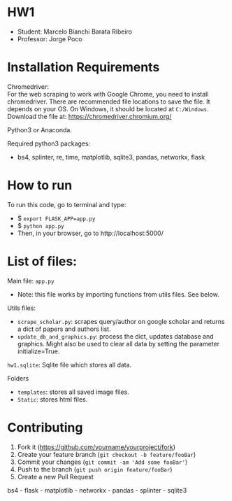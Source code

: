 # HW1
* Student: Marcelo Bianchi Barata Ribeiro
* Professor: Jorge Poco

# Installation Requirements
Chromedriver:  
For the web scraping to work with Google Chrome, you need to install chromedriver. There are recommended file locations to save the file. It depends on your OS. On Windows, it should be located at `C:/Windows`. Download the file at: https://chromedriver.chromium.org/

Python3 or Anaconda.

Required python3 packages:
* bs4, splinter, re, time, matplotlib, sqlite3, pandas, networkx, flask  

# How to run
To run this code, go to terminal and type:  
* $ `export FLASK_APP=app.py`
* $ `python app.py`
* Then, in your browser, go to http://localhost:5000/

# List of files:
Main file: `app.py`
* Note: this file works by importing functions from utils files. See below.

Utils files:
* `scrape_scholar.py`: scrapes query/author on google scholar and returns a dict of papers and authors list.
* `update_db_and_graphics.py`: process the dict, updates database and graphics. Might also be used to clear all data by setting the parameter initialize=True.  

`hw1.sqlite`: Sqlite file which stores all data.  

Folders
* `templates`: stores all saved image files.
* `Static`: stores html files.

# Contributing

1. Fork it (<https://github.com/yourname/yourproject/fork>)
2. Create your feature branch (`git checkout -b feature/fooBar`)
3. Commit your changes (`git commit -am 'Add some fooBar'`)
4. Push to the branch (`git push origin feature/fooBar`)
5. Create a new Pull Request


bs4 - flask - matplotlib - networkx - pandas - splinter - sqlite3
